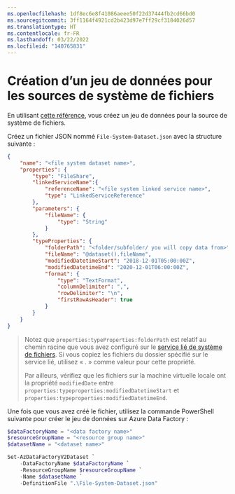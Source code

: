 ```yaml
---
ms.openlocfilehash: 1df8ec6e8f41086aeee50f22d37444fb2cd66bd0
ms.sourcegitcommit: 3ff1164f4921cd2b423d97e7ff29cf3184026d57
ms.translationtype: HT
ms.contentlocale: fr-FR
ms.lasthandoff: 03/22/2022
ms.locfileid: "140765831"
---
```

# <a name="creating-a-dataset-for-file-system-sources"></a>Création d’un jeu de données pour les sources de système de fichiers

En utilisant [cette référence](https://docs.microsoft.com/en-us/azure/data-factory/connector-file-system#dataset-properties), vous créez un jeu de données pour la source de système de fichiers.

Créez un fichier JSON nommé `File-System-Dataset.json` avec la structure suivante :

```json
{
    "name": "<file system dataset name>",
    "properties": {
        "type": "FileShare",
        "linkedServiceName":{
            "referenceName": "<file system linked service name>",
            "type": "LinkedServiceReference"
        },
        "parameters": {
            "fileName": {
                "type": "String"
            }
        },
        "typeProperties": {
            "folderPath": "<folder/subfolder/ you will copy data from>",
            "fileName": "@dataset().fileName",
            "modifiedDatetimeStart": "2018-12-01T05:00:00Z",
            "modifiedDatetimeEnd": "2020-12-01T06:00:00Z",
            "format": {
                "type": "TextFormat",
                "columnDelimiter": ",",
                "rowDelimiter": "\n",
                "firstRowAsHeader": true
            }
        }
    }
}
```

> Notez que `properties:typeProperties:folderPath` est relatif au chemin racine que vous avez configuré sur le [service lié de système de fichiers](creating-file-system-linked-service.md).
> Si vous copiez les fichiers du dossier spécifié sur le service lié, utilisez « . » comme valeur pour cette propriété.
>
> Par ailleurs, vérifiez que les fichiers sur la machine virtuelle locale ont la propriété `modifiedDate` entre `properties:typeproperties:modifiedDatetimeStart` et `properties:typeproperties:modifiedDatetimeEnd`.

Une fois que vous avez créé le fichier, utilisez la commande PowerShell suivante pour créer le jeu de données sur Azure Data Factory :

```powershell
$dataFactoryName = "<data factory name>"
$resourceGroupName = "<resource group name>"
$datasetName = "<dataset name>"

Set-AzDataFactoryV2Dataset `
    -DataFactoryName $dataFactoryName `
    -ResourceGroupName $resourceGroupName `
    -Name $datasetName `
    -DefinitionFile ".\File-System-Dataset.json"
```